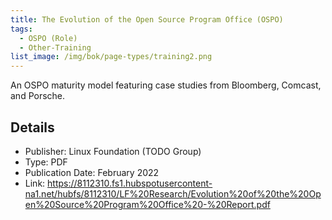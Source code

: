 ```yaml
---
title: The Evolution of the Open Source Program Office (OSPO)
tags: 
  - OSPO (Role)
  - Other-Training
list_image: /img/bok/page-types/training2.png
---
```


An OSPO maturity model featuring case studies from Bloomberg, Comcast, and Porsche.

## Details

- Publisher: Linux Foundation (TODO Group)
- Type: PDF
- Publication Date: February 2022
- Link: https://8112310.fs1.hubspotusercontent-na1.net/hubfs/8112310/LF%20Research/Evolution%20of%20the%20Open%20Source%20Program%20Office%20-%20Report.pdf
